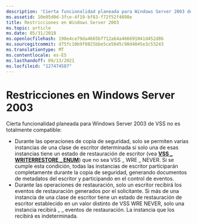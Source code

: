 ```yaml
---
description: 'Cierta funcionalidad planeada para Windows Server 2003 de VSS no es totalmente compatible:'
ms.assetid: 10e05d0d-3fce-4f19-bf83-f72f52f4098e
title: Restricciones en Windows Server 2003
ms.topic: article
ms.date: 05/31/2018
ms.openlocfilehash: 198e4ce79da4665bf712a64a466691041d452d86
ms.sourcegitcommit: d75fc10b9f0825bbe5ce5045c90d4045e3c53243
ms.translationtype: MT
ms.contentlocale: es-ES
ms.lasthandoff: 09/13/2021
ms.locfileid: "127474587"
---
```

# <a name="restrictions-in-windows-server-2003"></a>Restricciones en Windows Server 2003

Cierta funcionalidad planeada para Windows Server 2003 de VSS no es totalmente compatible:

-   Durante las operaciones de copia de seguridad, solo se permiten varias instancias de una clase de escritor determinada si solo una de esas instancias tiene un estado de restauración de escritor (vea [**VSS \_ WRITERRESTORE \_ ENUM**](/windows/desktop/api/VsWriter/ne-vswriter-vss_writerrestore_enum)) que no sea VSS \_ WRE \_ NEVER. Si se cumple esta condición, todas las instancias de escritor participarán completamente durante la copia de seguridad, generando documentos de metadatos del escritor y participando en el control de eventos.
-   Durante las operaciones de restauración, solo un escritor recibirá los eventos de restauración generados por el solicitante. Si más de una instancia de una clase de escritor tiene un estado de restauración de escritor establecido en un valor distinto de VSS WRE NEVER, solo una instancia recibirá \_ \_ eventos de restauración. La instancia que los recibirá es indeterminada.

 

 



